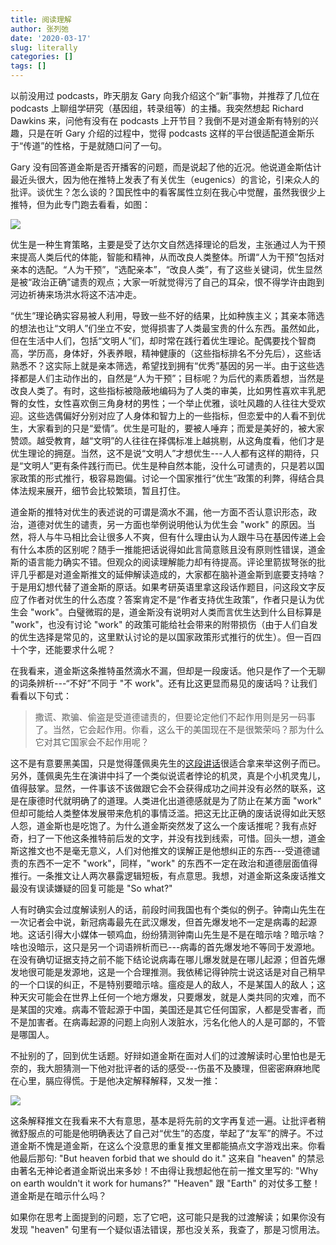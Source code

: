 ```yaml
---
title: 阅读理解
author: 张列弛
date: '2020-03-17'
slug: literally
categories: []
tags: []
---
```

以前没用过 podcasts，昨天朋友 Gary 向我介绍这个“新”事物，并推荐了几位在 podcasts 上聊组学研究（基因组，转录组等）的主播。我突然想起 Richard Dawkins 来，问他有没有在 podcasts 上开节目？我倒不是对道金斯有特别的兴趣，只是在听 Gary 介绍的过程中，觉得 podcasts 这样的平台很适配道金斯乐于“传道”的性格，于是就随口问了一句。   

Gary 没有回答道金斯是否开播客的问题，而是说起了他的近况。他说道金斯估计最近头很大，因为他在推特上发表了有关优生（eugenics）的言论，引来众人的批评。谈优生？怎么谈的？国民性中的看客属性立刻在我心中觉醒，虽然我很少上推特，但为此专门跑去看看，如图：

![](/images/dwakins.jpg)

优生是一种生育策略，主要是受了达尔文自然选择理论的启发，主张通过人为干预来提高人类后代的体能，智能和精神，从而改良人类整体。所谓“人为干预”包括对亲本的选配。“人为干预”，“选配亲本”，“改良人类”，有了这些关键词，优生显然是被“政治正确”谴责的观点；大家一听就觉得污了自己的耳朵，恨不得学许由跑到河边祈祷来场洪水将这不洁冲走。   

“优生”理论确实容易被人利用，导致一些不好的结果，比如种族主义；其亲本筛选的想法也让“文明人”们坐立不安，觉得损害了人类最宝贵的什么东西。虽然如此，但在生活中人们，包括“文明人”们，却时常在践行着优生理论。配偶要找个智商高，学历高，身体好，外表养眼，精神健康的（这些指标排名不分先后），这些话熟悉不？这实际上就是亲本筛选，希望找到拥有“优秀”基因的另一半。由于这些选择都是人们主动作出的，自然是“人为干预”；目标呢？为后代的素质着想，当然是改良人类了。有时，这些指标被隐蔽地编码为了人类的审美，比如男性喜欢丰乳肥臀的女性，女性喜欢倒三角身材的男性；一个举止优雅，谈吐风趣的人往往大受欢迎。这些选偶偏好分别对应了人身体和智力上的一些指标，但恋爱中的人看不到优生，大家看到的只是“爱情”。优生是可耻的，要被人唾弃；而爱是美好的，被大家赞颂。越受教育，越“文明”的人往往在择偶标准上越挑剔，从这角度看，他们才是优生理论的拥趸。当然，这不是说“文明人”才想优生---人人都有这样的期待，只是“文明人”更有条件践行而已。优生是种自然本能，没什么可谴责的，只是若以国家政策的形式推行，极容易跑偏。讨论一个国家推行“优生”政策的利弊，得结合具体法规来展开，细节会比较繁琐，暂且打住。    

道金斯的推特对优生的表述说的可谓是滴水不漏，他一方面不否认意识形态，政治，道德对优生的谴责，另一方面也举例说明他认为优生会 "work" 的原因。当然，将人与牛马相比会让很多人不爽，但有什么理由认为人跟牛马在基因传递上会有什么本质的区别呢？随手一推能把话说得如此言简意赅且没有原则性错误，道金斯的语言能力确实不错。但观众的阅读理解能力却有待提高。评论里箭拔弩张的批评几乎都是对道金斯推文的延伸解读造成的，大家都在脑补道金斯到底要支持啥？于是用幻想代替了道金斯的原话。如果考研英语里拿这段话作题目，问这段文字反应了作者对优生的什么态度？答案肯定不是“作者支持优生政策”，作者只是认为优生会   "work"。白璧微瑕的是，道金斯没有说明对人类而言优生达到什么目标算是 "work"，也没有讨论 "work" 的政策可能给社会带来的附带损伤（由于人们自发的优生选择是常见的，这里默认讨论的是以国家政策形式推行的优生）。但一百四十个字，还能要求什么呢？   

在我看来，道金斯这条推特虽然滴水不漏，但却是一段废话。他只是作了一个无聊的词条辨析---“不好”不同于 "不 work"。还有比这更显而易见的废话吗？让我们看看以下句式：

> 撒谎、欺骗、偷盗是受道德谴责的，但要论定他们不起作用则是另一码事了。当然，它会起作用。你看，这么干的美国现在不是很繁荣吗？那为什么它对其它国家会不起作用呢？   

这不是有意要黑美国，只是觉得蓬佩奥先生的[这段讲话](https://www.youtube.com/watch?v=DPt-zXn05ac)很适合拿来举这例子而已。另外，蓬佩奥先生在演讲中抖了一个类似说谎者悖论的机灵，真是个小机灵鬼儿，值得鼓掌。显然，一件事该不该做跟它会不会获得成功之间并没有必然的联系，这是在康德时代就明确了的道理。人类进化出道德感就是为了防止在某方面 "work" 但却可能给人类整体发展带来危机的事情泛滥。把这无比正确的废话说得如此天怒人怨，道金斯也是吃饱了。为什么道金斯突然发了这么一个废话推呢？我有点好奇，扫了一下他这条推特前后发的文字，并没有找到线索，可惜。回头一想，道金斯这推文也不是毫无意义，人们对他推文的误解正是他想纠正的东西---受道德谴责的东西不一定不 "work"，同样，"work" 的东西不一定在政治和道德层面值得推行。一条推文让人两次暴露逻辑短板，有点意思。我想，对道金斯这条废话推文最没有误读嫌疑的回复可能是 "So what?"     

人有时确实会过度解读别人的话，前段时间我国也有个类似的例子。钟南山先生在一次记者会中说，新冠病毒最先在武汉爆发，但首先爆发地不一定是病毒的起源地。这话引得大小媒体一顿鸡血，纷纷猜测钟南山先生是不是在暗示啥？暗示啥？啥也没暗示，这只是另一个词语辨析而已---病毒的首先爆发地不等同于发源地。在没有确切证据支持之前不能下结论说病毒在哪儿爆发就是在哪儿起源；但首先爆发地很可能是发源地，这是一个合理推测。我依稀记得钟院士说这话是对自己稍早的一个口误的纠正，不是特别要暗示啥。瘟疫是人的敌人，不是某国人的敌人；这种天灾可能会在世界上任何一个地方爆发，只要爆发，就是人类共同的灾难，而不是某国的灾难。病毒不管起源于中国，美国还是其它任何国家，人都是受害者，而不是加害者。在病毒起源的问题上向别人泼脏水，污名化他人的人是可鄙的，不管是哪国人。    

不扯别的了，回到优生话题。好辩如道金斯在面对人们的过渡解读时心里怕也是无奈的，我大胆猜测一下他对批评者的话的感受---伤虽不及腠理，但密密麻麻地爬在心里，膈应得慌。于是他决定解释解释，又发一推：


![](/images/dks.jpg)

这条解释推文在我看来不大有意思，基本是将先前的文字再复述一遍。让批评者稍微舒服点的可能是他明确表达了自己对“优生”的态度，举起了“友军”的牌子。不过道金斯不愧是道金斯，在这么个没意思的重复推文里都能搞点文字游戏出来。你看他最后那句: "But heaven forbid that we should do it." 这来自 "heaven" 的禁忌由著名无神论者道金斯说出来多妙！不由得让我想起他在前一推文里写的: "Why on earth wouldn't it work for humans?" "Heaven" 跟 "Earth" 的对仗多工整！道金斯是在暗示什么吗？    

如果你在思考上面提到的问题，忘了它吧，这可能只是我的过渡解读；如果你没有发现 "heaven" 句里有一个疑似语法错误，那也没关系，我查了，那是习惯用法。








